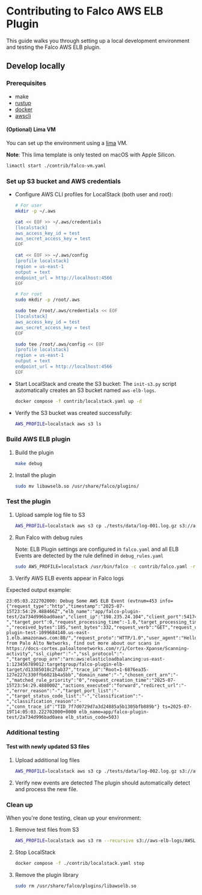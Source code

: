 # Contributing to Falco AWS ELB Plugin

This guide walks you through setting up a local development environment and testing the Falco AWS ELB plugin.

## Develop locally
### Prerequisites
- make
- [rustup](https://www.rust-lang.org/tools/install)
- [docker](https://docs.docker.com/engine/install/)
- [awscli](https://docs.aws.amazon.com/cli/latest/userguide/getting-started-install.html)

#### (Optional) Lima VM
You can set up the environment using a [lima](https://lima-vm.io/docs/installation/) VM.

**Note**: This lima template is only tested on macOS with Apple Silicon.
```bash
limactl start ./contrib/falco-vm.yaml
```

### Set up S3 bucket and AWS credentials

- Configure AWS CLI profiles for LocalStack (both user and root):
    ```bash
    # For user
    mkdir -p ~/.aws

    cat << EOF >> ~/.aws/credentials
    [localstack]
    aws_access_key_id = test
    aws_secret_access_key = test
    EOF

    cat << EOF >> ~/.aws/config
    [profile localstack]
    region = us-east-1
    output = text
    endpoint_url = http://localhost:4566
    EOF

    # For root
    sudo mkdir -p /root/.aws

    sudo tee /root/.aws/credentials << EOF
    [localstack]
    aws_access_key_id = test
    aws_secret_access_key = test
    EOF

    sudo tee /root/.aws/config << EOF
    [profile localstack]
    region = us-east-1
    output = text
    endpoint_url = http://localhost:4566
    EOF
    ```

- Start LocalStack and create the S3 bucket:
The `init-s3.py` script automatically creates an S3 bucket named `aws-elb-logs`.
    ```bash
    docker compose -f contrib/localstack.yaml up -d
    ```
- Verify the S3 bucket was created successfully:
    ```bash
    AWS_PROFILE=localstack aws s3 ls
    ```

### Build AWS ELB plugin

1. Build the plugin
   ```bash
   make debug
   ```

2. Install the plugin
   ```bash
   sudo mv libawselb.so /usr/share/falco/plugins/
   ```

### Test the plugin

1. Upload sample log file to S3
   ```bash
   AWS_PROFILE=localstack aws s3 cp ./tests/data/log-001.log.gz s3://aws-elb-logs/AWSLogs/log-001.log.gz
   ```

2. Run Falco with debug rules
   
   Note: ELB Plugin settings are configured in `falco.yaml` and all ELB Events are detected by the rule defined in `debug_rules.yaml`
   
   ```bash
   sudo AWS_PROFILE=localstack /usr/bin/falco -c contrib/falco.yaml -r contrib/debug_rules.yaml
   ```

3. Verify AWS ELB events appear in Falco logs

Expected output example:
```
23:05:03.222702000: Debug Some AWS ELB Event (evtnum=453 info={"request_type":"http","timestamp":"2025-07-15T23:54:29.488466Z","elb_name":"app/falco-plugin-test/2a734d996bad0aea","client_ip":"198.235.24.104","client_port":54174,"target_ip":"-","target_port":0,"request_processing_time":-1.0,"target_processing_time":-1.0,"response_processing_time":-1.0,"elb_status_code":503,"target_status_code":"-","received_bytes":185,"sent_bytes":332,"request_verb":"GET","request_url":"http://falco-plugin-test-1099684140.us-east-1.elb.amazonaws.com:80/","request_proto":"HTTP/1.0","user_agent":"Hello from Palo Alto Networks, find out more about our scans in https://docs-cortex.paloaltonetworks.com/r/1/Cortex-Xpanse/Scanning-activity","ssl_cipher":"-","ssl_protocol":"-","target_group_arn":"arn:aws:elasticloadbalancing:us-east-1:123456789012:targetgroup/falco-plugin-elb-target/d13385018c2fab37","trace_id":"Root=1-6876ea35-127e227c330ffb6021b4a5bb","domain_name":"-","chosen_cert_arn":"-","matched_rule_priority":"0","request_creation_time":"2025-07-15T23:54:29.488000Z","actions_executed":"forward","redirect_url":"-","error_reason":"-","target_port_list":"-","target_status_code_list":"-","classification":"-","classification_reason":"-","conn_trace_id":"TID_7f7d0729d7a3d24885a5b1305bfb889b"} ts=2025-07-19T14:05:03.222702000+0000 elb_name=app/falco-plugin-test/2a734d996bad0aea elb_status_code=503)
```

### Additional testing

#### Test with newly updated S3 files
1. Upload additional log files
   ```bash
   AWS_PROFILE=localstack aws s3 cp ./tests/data/log-002.log.gz s3://aws-elb-logs/AWSLogs/log-002.log.gz
   ```

2. Verify new events are detected
   The plugin should automatically detect and process the new file.

### Clean up

When you're done testing, clean up your environment:

1. Remove test files from S3
   ```bash
   AWS_PROFILE=localstack aws s3 rm --recursive s3://aws-elb-logs/AWSLogs/
   ```

2. Stop LocalStack
   ```bash
   docker compose -f ./contrib/localstack.yaml stop
   ```

3. Remove the plugin library
   ```bash
   sudo rm /usr/share/falco/plugins/libawselb.so
   ```
